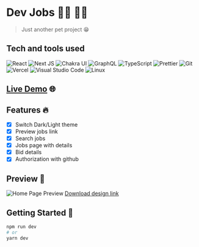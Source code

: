 # Dev Jobs 👨‍💻 👨‍💻

> Just another pet project 😁

## Tech and tools used

![React](https://img.shields.io/badge/react-%2320232a.svg?style=for-the-badge&logo=react&logoColor=%2361DAFB) ![Next JS](https://img.shields.io/badge/Next-black?style=for-the-badge&logo=next.js&logoColor=white) ![Chakra UI](https://img.shields.io/badge/-Chakra-319795?style=for-the-badge&logo=chakraui&logoColor=white) ![GraphQL](https://img.shields.io/badge/-GraphQL-E10098?style=for-the-badge&logo=graphql&logoColor=white) ![TypeScript](https://img.shields.io/badge/typescript-%23007ACC.svg?style=for-the-badge&logo=typescript&logoColor=white) ![Prettier](https://img.shields.io/badge/-Prettier-F7B93E?style=for-the-badge&logo=prettier&logoColor=black) ![Git](https://img.shields.io/badge/-git-F05032?style=for-the-badge&logo=git&logoColor=white) ![Vercel](https://img.shields.io/badge/-Vercel-000000?style=for-the-badge&logo=vercel&logoColor=white) ![Visual Studio Code](https://img.shields.io/badge/-Visual%20Studio%20Code-007ACC?style=for-the-badge&logo=visual-studio-code&logoColor=white) ![Linux](https://img.shields.io/badge/-Linux-FCC624?style=for-the-badge&logo=linux&logoColor=black)

## [Live Demo](https://cryptoket.vercel.app) 🌐

## Features 🔥

- [x] Switch Dark/Light theme
- [x] Preview jobs link
- [x] Search jobs
- [x] Jobs page with details
- [x] Bid details
- [x] Authorization with github

## Preview 👀

![Home Page Preview](https://res.cloudinary.com/dxxzokncv/image/upload/v1636036714/Screenshot_ibwtlk.png 'Home Page Preview')
[Download design link](https://ui8.net/astikayasa/products/cryptoket---nft-marketplace-ui-kit)

## Getting Started 🦄

```bash
npm run dev
# or
yarn dev
```
